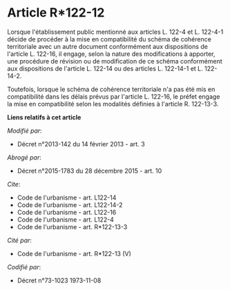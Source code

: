 # Article R*122-12

Lorsque l'établissement public mentionné aux articles L. 122-4 et L. 122-4-1 décide de procéder à la mise en compatibilité du
schéma de cohérence territoriale avec un autre document conformément aux dispositions de l'article L. 122-16, il engage,
selon la nature des modifications à apporter, une procédure de révision ou de modification de ce schéma conformément aux
dispositions de l'article L. 122-14 ou des articles L. 122-14-1 et L. 122-14-2. 

Toutefois, lorsque le schéma de cohérence territoriale n'a pas été mis en compatibilité dans les délais prévus par l'article
L. 122-16, le préfet engage la mise en compatibilité selon les modalités définies à l'article R. 122-13-3.

**Liens relatifs à cet article**

_Modifié par_:

  - Décret n°2013-142 du 14 février 2013 - art. 3

_Abrogé par_:

  - Décret n°2015-1783 du 28 décembre 2015 - art. 10

_Cite_:

  - Code de l'urbanisme - art. L122-14
  - Code de l'urbanisme - art. L122-14-2
  - Code de l'urbanisme - art. L122-16
  - Code de l'urbanisme - art. L122-4
  - Code de l'urbanisme - art. R*122-13-3

_Cité par_:

  - Code de l'urbanisme - art. R*122-13 (V)

_Codifié par_:

  - Décret n°73-1023 1973-11-08
